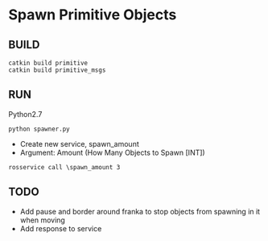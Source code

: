 # Spawn Primitive Objects

## BUILD
```shell
catkin build primitive
catkin build primitive_msgs 
```

## RUN
Python2.7

```shell
python spawner.py
```
- Create new service, spawn_amount
- Argument: Amount (How Many Objects to Spawn [INT])

```shell
rosservice call \spawn_amount 3
```

## TODO
- Add pause and border around franka to stop objects from spawning in it when moving
- Add response to service